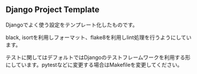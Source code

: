 ## Django Project Template

Djangoでよく使う設定をテンプレート化したものです。

black, isortを利用しフォーマット、flake8を利用しlint処理を行うようにしています。

テストに関してはデフォルトではDjangoのテストフレームワークを利用する形にしています。pytestなどに変更する場合はMakefileを変更してください。
